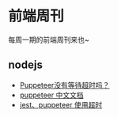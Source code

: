 # 前端周刊
每周一期的前端周刊来也~

## nodejs

* [Puppeteer没有等待超时吗？](https://cloud.tencent.com/developer/ask/174586)
* [puppeteer 中文文档](https://learnku.com/docs/puppeteer/3.1.0/class-puppeteer/8541)
* [jest、puppeteer 使用超时](https://segmentfault.com/q/1010000016349298#)
